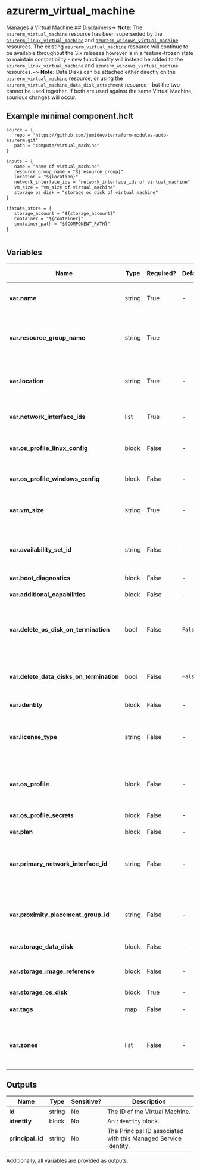 # azurerm_virtual_machine

Manages a Virtual Machine.## Disclaimers-> **Note:** The `azurerm_virtual_machine` resource has been superseded by the [`azurerm_linux_virtual_machine`](linux_virtual_machine.html) and [`azurerm_windows_virtual_machine`](windows_virtual_machine.html) resources. The existing `azurerm_virtual_machine` resource will continue to be available throughout the 3.x releases however is in a feature-frozen state to maintain compatibility - new functionality will instead be added to the `azurerm_linux_virtual_machine` and `azurerm_windows_virtual_machine` resources.~> **Note:** Data Disks can be attached either directly on the `azurerm_virtual_machine` resource, or using the `azurerm_virtual_machine_data_disk_attachment` resource - but the two cannot be used together. If both are used against the same Virtual Machine, spurious changes will occur.

## Example minimal component.hclt

```hcl
source = {
   repo = "https://github.com/jumidev/terraform-modules-auto-azurerm.git" 
   path = "compute/virtual_machine" 
}

inputs = {
   name = "name of virtual_machine" 
   resource_group_name = "${resource_group}" 
   location = "${location}" 
   network_interface_ids = "network_interface_ids of virtual_machine" 
   vm_size = "vm_size of virtual_machine" 
   storage_os_disk = "storage_os_disk of virtual_machine" 
}

tfstate_store = {
   storage_account = "${storage_account}" 
   container = "${container}" 
   container_path = "${COMPONENT_PATH}" 
}


```

## Variables

| Name | Type | Required? |  Default  |  possible values |  Description |
| ---- | ---- | --------- |  ----------- | ----------- | ----------- |
| **var.name** | string | True | -  |  -  |  Specifies the name of the Virtual Machine. Changing this forces a new resource to be created. | 
| **var.resource_group_name** | string | True | -  |  -  |  Specifies the name of the Resource Group in which the Virtual Machine should exist. Changing this forces a new resource to be created. | 
| **var.location** | string | True | -  |  -  |  Specifies the Azure Region where the Virtual Machine exists. Changing this forces a new resource to be created. | 
| **var.network_interface_ids** | list | True | -  |  -  |  A list of Network Interface IDs which should be associated with the Virtual Machine. | 
| **var.os_profile_linux_config** | block | False | -  |  -  |  (Required, when a Linux machine) An `os_profile_linux_config` block. | 
| **var.os_profile_windows_config** | block | False | -  |  -  |  (Required, when a Windows machine) An `os_profile_windows_config` block. | 
| **var.vm_size** | string | True | -  |  -  |  Specifies the [size of the Virtual Machine](https://docs.microsoft.com/azure/virtual-machines/sizes-general). See also [Azure VM Naming Conventions](https://docs.microsoft.com/azure/virtual-machines/vm-naming-conventions). | 
| **var.availability_set_id** | string | False | -  |  -  |  The ID of the Availability Set in which the Virtual Machine should exist. Changing this forces a new resource to be created. | 
| **var.boot_diagnostics** | block | False | -  |  -  |  A `boot_diagnostics` block. | 
| **var.additional_capabilities** | block | False | -  |  -  |  An `additional_capabilities` block. | 
| **var.delete_os_disk_on_termination** | bool | False | `False`  |  -  |  Should the OS Disk (either the Managed Disk / VHD Blob) be deleted when the Virtual Machine is destroyed? Defaults to `false`. | 
| **var.delete_data_disks_on_termination** | bool | False | `False`  |  -  |  Should the Data Disks (either the Managed Disks / VHD Blobs) be deleted when the Virtual Machine is destroyed? Defaults to `false`. | 
| **var.identity** | block | False | -  |  -  |  An `identity` block. | 
| **var.license_type** | string | False | -  |  `Windows_Client`, `Windows_Server`  |  Specifies the BYOL Type for this Virtual Machine. This is only applicable to Windows Virtual Machines. Possible values are `Windows_Client` and `Windows_Server`. | 
| **var.os_profile** | block | False | -  |  -  |  An `os_profile` block. Required when `create_option` in the `storage_os_disk` block is set to `FromImage`. | 
| **var.os_profile_secrets** | block | False | -  |  -  |  One or more `os_profile_secrets` blocks. | 
| **var.plan** | block | False | -  |  -  |  A `plan` block. | 
| **var.primary_network_interface_id** | string | False | -  |  -  |  The ID of the Network Interface (which must be attached to the Virtual Machine) which should be the Primary Network Interface for this Virtual Machine. | 
| **var.proximity_placement_group_id** | string | False | -  |  -  |  The ID of the Proximity Placement Group to which this Virtual Machine should be assigned. Changing this forces a new resource to be created | 
| **var.storage_data_disk** | block | False | -  |  -  |  One or more `storage_data_disk` blocks. | 
| **var.storage_image_reference** | block | False | -  |  -  |  A `storage_image_reference` block. Changing this forces a new resource to be created. | 
| **var.storage_os_disk** | block | True | -  |  -  |  A `storage_os_disk` block. | 
| **var.tags** | map | False | -  |  -  |  A mapping of tags to assign to the Virtual Machine. | 
| **var.zones** | list | False | -  |  -  |  A list of a single item of the Availability Zone which the Virtual Machine should be allocated in. Changing this forces a new resource to be created. | 



## Outputs

| Name | Type | Sensitive? | Description |
| ---- | ---- | --------- | --------- |
| **id** | string | No  | The ID of the Virtual Machine. | 
| **identity** | block | No  | An `identity` block. | 
| **principal_id** | string | No  | The Principal ID associated with this Managed Service Identity. | 

Additionally, all variables are provided as outputs.
